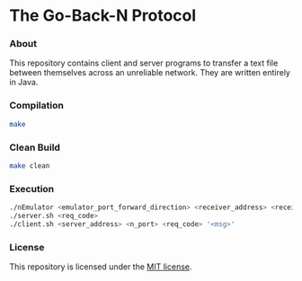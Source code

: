 # The Go-Back-N Protocol
### About
This repository contains client and server programs to transfer a text file between themselves across an unreliable network. They are written entirely in Java. 


### Compilation
```Bash
make
```

### Clean Build
```Bash
make clean
```

### Execution
```Bash
./nEmulator <emulator_port_forward_direction> <receiver_address> <receiver_port> <emulator_port_backward_direction> <sender_address> <sender_port> <maximum_delay> <discard_probability> <verbose_mode>
./server.sh <req_code>
./client.sh <server_address> <n_port> <req_code> '<msg>'
```

### License
This repository is licensed under the [MIT license](https://github.com/elailai94/The-Go-Back-N-Protocol/blob/master/LICENSE.md).
